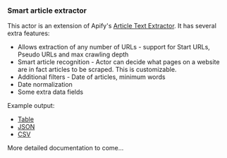 ### Smart article extractor

This actor is an extension of Apify's [Article Text Extractor](https://apify.com/mtrunkat/article-text-extractor). It has several extra features:

- Allows extraction of any number of URLs - support for Start URLs, Pseudo URLs and max crawling depth
- Smart article recognition - Actor can decide what pages on a website are in fact articles to be scraped. This is customizable.
- Additional filters - Date of articles, minimum words
- Date normalization
- Some extra data fields

Example output:
- [Table](https://api.apify.com/v2/datasets/BrFi54q7cMrKe5D7J/items?format=html&clean=1)
- [JSON](https://api.apify.com/v2/datasets/BrFi54q7cMrKe5D7J/items?format=json&clean=1)
- [CSV](https://api.apify.com/v2/datasets/BrFi54q7cMrKe5D7J/items?format=csv&attachment=1&clean=1)

More detailed documentation to come...
